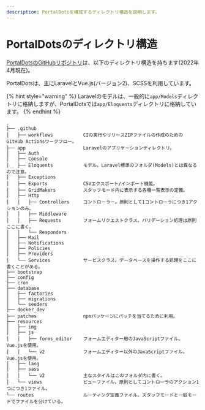 ```yaml
---
description: PortalDotsを構成するディレクトリ構造を説明します。
---
```


# PortalDotsのディレクトリ構造

[PortalDotsのGitHubリポジトリ](https://github.com/portaldots/PortalDots)は、以下のディレクトリ構造を持ちます(2022年4月現在)。

PortalDotsは、主にLaravelとVue.js(バージョン2)、SCSSを利用しています。

{% hint style="warning" %}
Laravelのモデルは、一般的に`app/Models`ディレクトリに格納しますが、PortalDotsでは`app/Eloquents`ディレクトリに格納しています。
{% endhint %}

```
.
├── .github
│   ├── workflows           CIの実行やリリースZIPファイルの作成のためのGitHub Actionsワークフロー。
├── app                     Laravelのアプリケーションディレクトリ。
│   ├── Auth                
│   ├── Console             
│   ├── Eloquents           モデル。Laravel標準のフォルダ(Models)とは異なるので注意。
│   ├── Exceptions          
│   ├── Exports             CSVエクスポート/インポート機能。
│   ├── GridMakers          スタッフモード内に表示する各種一覧表示の定義。
│   ├── Http                
│   │   ├── Controllers     コントローラー。原則として1コントローラにつき1アクションのみ。
│   │   ├── Middleware      
│   │   ├── Requests        フォームリクエストクラス。バリデーション処理は原則ここに書く。
│   │   └── Responders      
│   ├── Mail                
│   ├── Notifications       
│   ├── Policies            
│   ├── Providers           
│   └── Services            サービスクラス。データベースを操作する処理をここに書くことがある。
├── bootstrap               
├── config                  
├── cron                    
├── database                
│   ├── factories           
│   ├── migrations          
│   └── seeders             
├── docker_dev              
├── patches                 npmパッケージにパッチを当てるために利用。
├── resources               
│   ├── img                 
│   ├── js                  
│   │   ├── forms_editor    フォームエディター用のJavaScriptファイル。Vue.jsを使用。
│   │   └── v2              フォームエディター以外のJavaScriptファイル。Vue.jsを使用。
│   ├── lang                
│   ├── sass                
│   │   └── v2              主なスタイルはこのフォルダ内に書く。
│   └── views               ビューファイル。原則としてコントローラのアクション1つにつき1ファイル。
└── routes                  ルーティング定義ファイル。スタッフモードと一般モードでファイルを分けている。
```
